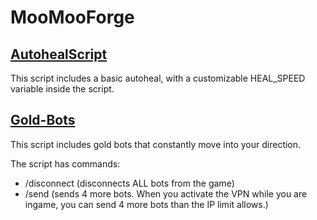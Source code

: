 # MooMooForge

## [AutohealScript](./MooMooForge/Auto-Heal.user.js)

This script includes a basic autoheal, with a customizable HEAL_SPEED variable inside the script.

## [Gold-Bots](./MooMooForge/Gold-Bots.user.js)

This script includes gold bots that constantly move into your direction.

The script has commands:
- /disconnect (disconnects ALL bots from the game)
- /send (sends 4 more bots. When you activate the VPN while you are ingame, you can send 4 more bots than the IP limit allows.)

